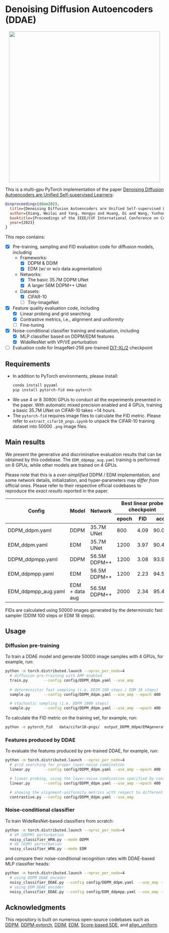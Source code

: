 # Denoising Diffusion Autoencoders (DDAE)

<p align="center">
  <img src="https://github.com/FutureXiang/ddae/assets/33350017/b0825947-e58f-4c5e-b672-ec59465ac14d" width="480">
</p>

This is a multi-gpu PyTorch implementation of the paper [Denoising Diffusion Autoencoders are Unified Self-supervised Learners](https://arxiv.org/abs/2303.09769):
```bibtex
@inproceedings{ddae2023,
  title={Denoising Diffusion Autoencoders are Unified Self-supervised Learners},
  author={Xiang, Weilai and Yang, Hongyu and Huang, Di and Wang, Yunhong},
  booktitle={Proceedings of the IEEE/CVF International Conference on Computer Vision},
  year={2023}
}
```

This repo contains:
- [x] Pre-training, sampling and FID evaluation code for diffusion models, including
  - Frameworks:
    - [x] DDPM & DDIM
    - [x] EDM (w/ or w/o data augmentation)
  - Networks:
    - [x] The basic 35.7M DDPM UNet
    - [x] A larger 56M DDPM++ UNet
  - Datasets:
    - [x] CIFAR-10
    - [ ] Tiny-ImageNet
- [x] Feature quality evaluation code, including
  - [x] Linear probing and grid searching
  - [x] Contrastive metrics, i.e., alignment and uniformity
  - [ ] Fine-tuning
- [x] Noise-conditional classifier training and evaluation, including
  - [x] MLP classifier based on DDPM/EDM features
  - [x] WideResNet with VP/VE perturbation
- [ ] Evaluation code for ImageNet-256 pre-trained [DiT-XL/2](https://github.com/facebookresearch/DiT) checkpoint

## Requirements
- In addition to PyTorch environments, please install:
  ```sh
  conda install pyyaml
  pip install pytorch-fid ema-pytorch
  ```
- We use 4 or 8 3080ti GPUs to conduct all the experiments presented in the paper. With automatic mixed precision enabled and 4 GPUs, training a basic 35.7M UNet on CIFAR-10 takes ~14 hours.
- The `pytorch-fid` requires image files to calculate the FID metric. Please refer to `extract_cifar10_pngs.ipynb` to unpack the CIFAR-10 training dataset into 50000 `.png` image files.

## Main results
We present the generative and discriminative evaluation results that can be obtained by this codebase. The `EDM_ddpmpp_aug.yaml` training is performed on 8 GPUs, while other models are trained on 4 GPUs.

Please note that this is a *over-simplified* DDPM / EDM implementation, and some network details, initialization, and hyper-parameters may *differ from* official ones. Please refer to their respective official codebases to reproduce the *exact results* reported in the paper.


<table class="tg">
<thead>
  <tr>
    <th class="tg-uzvj" rowspan="2">Config</th>
    <th class="tg-uzvj" rowspan="2">Model</th>
    <th class="tg-uzvj" rowspan="2">Network</th>
    <th class="tg-7btt" colspan="3">Best linear probe checkpoint</th>
    <th class="tg-amwm" colspan="3">Best FID checkpoint</th>
  </tr>
  <tr>
    <th class="tg-7btt">epoch</th>
    <th class="tg-7btt">FID</th>
    <th class="tg-7btt">acc</th>
    <th class="tg-amwm">epoch</th>
    <th class="tg-amwm">FID</th>
    <th class="tg-amwm">acc</th>
  </tr>
</thead>
<tbody>
  <tr>
    <td class="tg-0pky">DDPM_ddpm.yaml</td>
    <td class="tg-0pky">DDPM</td>
    <td class="tg-0pky">35.7M UNet</td>
    <td class="tg-0pky">800</td>
    <td class="tg-0pky">4.09</td>
    <td class="tg-0pky">90.05</td>
    <td class="tg-0lax">1999</td>
    <td class="tg-0lax">3.62</td>
    <td class="tg-0lax">88.23</td>
  </tr>
  <tr>
    <td class="tg-0pky">EDM_ddpm.yaml</td>
    <td class="tg-0pky">EDM</td>
    <td class="tg-0pky">35.7M UNet</td>
    <td class="tg-0pky">1200</td>
    <td class="tg-0pky">3.97</td>
    <td class="tg-0pky">90.44</td>
    <td class="tg-0lax">1999</td>
    <td class="tg-0lax">3.56</td>
    <td class="tg-0lax">89.71</td>
  </tr>
  <tr>
    <td class="tg-0lax">DDPM_ddpmpp.yaml</td>
    <td class="tg-0lax">DDPM</td>
    <td class="tg-0lax">56.5M DDPM++</td>
    <td class="tg-0lax">1200</td>
    <td class="tg-0lax">3.08</td>
    <td class="tg-0lax">93.97</td>
    <td class="tg-0lax">1999</td>
    <td class="tg-0lax">2.98</td>
    <td class="tg-0lax">93.03</td>
  </tr>
  <tr>
    <td class="tg-0lax">EDM_ddpmpp.yaml</td>
    <td class="tg-0lax">EDM</td>
    <td class="tg-0lax">56.5M DDPM++</td>
    <td class="tg-0lax">1200</td>
    <td class="tg-0lax">2.23</td>
    <td class="tg-0lax">94.50</td>
    <td class="tg-baqh" colspan="3">(same)</td>
  </tr>
  <tr>
    <td class="tg-0lax">EDM_ddpmpp_aug.yaml</td>
    <td class="tg-0lax">EDM + data aug</td>
    <td class="tg-0lax">56.5M DDPM++</td>
    <td class="tg-0lax">2000</td>
    <td class="tg-0lax">2.34</td>
    <td class="tg-1wig">95.49</td>
    <td class="tg-0lax">3200</td>
    <td class="tg-1wig">2.12</td>
    <td class="tg-0lax">95.19</td>
  </tr>
</tbody>
</table>

FIDs are calculated using 50000 images generated by the deterministic fast sampler (DDIM 100 steps or EDM 18 steps).

## Usage
### Diffusion pre-training
To train a DDAE model and generate 50000 image samples with 4 GPUs, for example, run:
```sh
python -m torch.distributed.launch --nproc_per_node=4
  # diffusion pre-training with AMP enabled
  train.py       --config config/DDPM_ddpm.yaml --use_amp
  
  # deterministic fast sampling (i.e. DDIM 100 steps / EDM 18 steps)
  sample.py      --config config/DDPM_ddpm.yaml --use_amp --epoch 400

  # stochastic sampling (i.e. DDPM 1000 steps)
  sample.py      --config config/DDPM_ddpm.yaml --use_amp --epoch 400 --mode DDPM
```
To calculate the FID metric on the training set, for example, run:
```sh
python -m pytorch_fid   data/cifar10-pngs/  output_DDPM_ddpm/EMAgenerated_ep400_ddim_steps100_eta0.0/pngs/
```

### Features produced by DDAE
To evaluate the features produced by pre-trained DDAE, for example, run:
```sh
python -m torch.distributed.launch --nproc_per_node=4
  # grid searching for proper layer-noise combination
  linear.py      --config config/DDPM_ddpm.yaml --use_amp --epoch 400 --grid

  # linear probing, using the layer-noise combination specified by config.yaml
  linear.py      --config config/DDPM_ddpm.yaml --use_amp --epoch 400

  # showing the alignment-uniformity metrics with respect to different checkpoints
  contrastive.py --config config/DDPM_ddpm.yaml --use_amp
```

### Noise-conditional classifier
To train WideResNet-based classifiers from scratch:
```sh
python -m torch.distributed.launch --nproc_per_node=4
  # VP (DDPM) perturbation
  noisy_classifier_WRN.py --mode DDPM
  # VE (EDM) perturbation
  noisy_classifier_WRN.py --mode EDM
```
and compare their noise-conditional recognition rates with DDAE-based MLP classifier heads:
```sh
python -m torch.distributed.launch --nproc_per_node=4
  # using DDPM DDAE encoder
  noisy_classifier_DDAE.py --config config/DDPM_ddpm.yaml  --use_amp --epoch 1999
  # using EDM DDAE encoder
  noisy_classifier_DDAE.py --config config/EDM_ddpmpp.yaml --use_amp --epoch 1200
```

## Acknowledgments
This repository is built on numerous open-source codebases such as [DDPM](https://github.com/hojonathanho/diffusion), [DDPM-pytorch](https://github.com/pesser/pytorch_diffusion), [DDIM](https://github.com/ermongroup/ddim), [EDM](https://github.com/NVlabs/edm), [Score-based SDE](https://github.com/yang-song/score_sde), and [align_uniform](https://github.com/SsnL/align_uniform).
